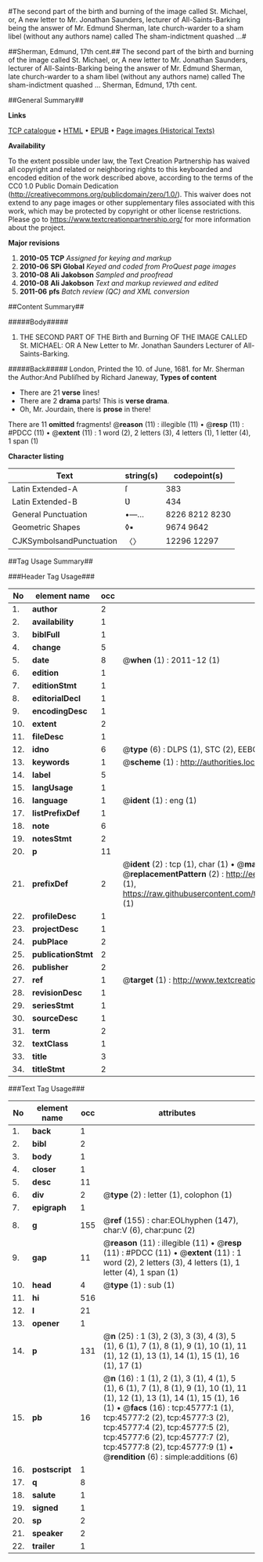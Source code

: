 #The second part of the birth and burning of the image called St. Michael, or, A new letter to Mr. Jonathan Saunders, lecturer of All-Saints-Barking being the answer of Mr. Edmund Sherman, late church-warder to a sham libel (without any authors name) called The sham-indictment quashed ...#

##Sherman, Edmund, 17th cent.##
The second part of the birth and burning of the image called St. Michael, or, A new letter to Mr. Jonathan Saunders, lecturer of All-Saints-Barking being the answer of Mr. Edmund Sherman, late church-warder to a sham libel (without any authors name) called The sham-indictment quashed ...
Sherman, Edmund, 17th cent.

##General Summary##

**Links**

[TCP catalogue](http://www.ota.ox.ac.uk/tcp/)  • 
[HTML](http://tei.it.ox.ac.uk/tcp/Texts-HTML/free/A59/A59913.html)  • 
[EPUB](http://tei.it.ox.ac.uk/tcp/Texts-EPUB/free/A59/A59913.epub) • 
[Page images (Historical Texts)](https://historicaltexts.jisc.ac.uk/eebo-10771963e)

**Availability**

To the extent possible under law, the Text Creation Partnership has waived all copyright and related or neighboring rights to this keyboarded and encoded edition of the work described above, according to the terms of the CC0 1.0 Public Domain Dedication (http://creativecommons.org/publicdomain/zero/1.0/). This waiver does not extend to any page images or other supplementary files associated with this work, which may be protected by copyright or other license restrictions. Please go to https://www.textcreationpartnership.org/ for more information about the project.

**Major revisions**

1. __2010-05__ __TCP__ *Assigned for keying and markup*
1. __2010-06__ __SPi Global__ *Keyed and coded from ProQuest page images*
1. __2010-08__ __Ali Jakobson__ *Sampled and proofread*
1. __2010-08__ __Ali Jakobson__ *Text and markup reviewed and edited*
1. __2011-06__ __pfs__ *Batch review (QC) and XML conversion*

##Content Summary##

#####Body#####

1. THE SECOND PART OF THE Birth and Burning OF THE IMAGE CALLED St. MICHAEL: OR A New Letter to Mr. Jonathan Saunders Lecturer of All-Saints-Barking.

#####Back#####
London, Printed the 10. of June, 1681. for Mr. Sherman the Author:And Publiſhed by Richard Janeway, 
**Types of content**

  * There are 21 **verse** lines!
  * There are 2 **drama** parts! This is **verse drama**.
  * Oh, Mr. Jourdain, there is **prose** in there!

There are 11 **omitted** fragments! 
 @__reason__ (11) : illegible (11)  •  @__resp__ (11) : #PDCC (11)  •  @__extent__ (11) : 1 word (2), 2 letters (3), 4 letters (1), 1 letter (4), 1 span (1)

**Character listing**


|Text|string(s)|codepoint(s)|
|---|---|---|
|Latin Extended-A|ſ|383|
|Latin Extended-B|Ʋ|434|
|General Punctuation|•—…|8226 8212 8230|
|Geometric Shapes|◊▪|9674 9642|
|CJKSymbolsandPunctuation|〈〉|12296 12297|

##Tag Usage Summary##

###Header Tag Usage###

|No|element name|occ|attributes|
|---|---|---|---|
|1.|__author__|2||
|2.|__availability__|1||
|3.|__biblFull__|1||
|4.|__change__|5||
|5.|__date__|8| @__when__ (1) : 2011-12 (1)|
|6.|__edition__|1||
|7.|__editionStmt__|1||
|8.|__editorialDecl__|1||
|9.|__encodingDesc__|1||
|10.|__extent__|2||
|11.|__fileDesc__|1||
|12.|__idno__|6| @__type__ (6) : DLPS (1), STC (2), EEBO-CITATION (1), OCLC (1), VID (1)|
|13.|__keywords__|1| @__scheme__ (1) : http://authorities.loc.gov/ (1)|
|14.|__label__|5||
|15.|__langUsage__|1||
|16.|__language__|1| @__ident__ (1) : eng (1)|
|17.|__listPrefixDef__|1||
|18.|__note__|6||
|19.|__notesStmt__|2||
|20.|__p__|11||
|21.|__prefixDef__|2| @__ident__ (2) : tcp (1), char (1)  •  @__matchPattern__ (2) : ([0-9\-]+):([0-9IVX]+) (1), (.+) (1)  •  @__replacementPattern__ (2) : http://eebo.chadwyck.com/downloadtiff?vid=$1&page=$2 (1), https://raw.githubusercontent.com/textcreationpartnership/Texts/master/tcpchars.xml#$1 (1)|
|22.|__profileDesc__|1||
|23.|__projectDesc__|1||
|24.|__pubPlace__|2||
|25.|__publicationStmt__|2||
|26.|__publisher__|2||
|27.|__ref__|1| @__target__ (1) : http://www.textcreationpartnership.org/docs/. (1)|
|28.|__revisionDesc__|1||
|29.|__seriesStmt__|1||
|30.|__sourceDesc__|1||
|31.|__term__|2||
|32.|__textClass__|1||
|33.|__title__|3||
|34.|__titleStmt__|2||


###Text Tag Usage###

|No|element name|occ|attributes|
|---|---|---|---|
|1.|__back__|1||
|2.|__bibl__|2||
|3.|__body__|1||
|4.|__closer__|1||
|5.|__desc__|11||
|6.|__div__|2| @__type__ (2) : letter (1), colophon (1)|
|7.|__epigraph__|1||
|8.|__g__|155| @__ref__ (155) : char:EOLhyphen (147), char:V (6), char:punc (2)|
|9.|__gap__|11| @__reason__ (11) : illegible (11)  •  @__resp__ (11) : #PDCC (11)  •  @__extent__ (11) : 1 word (2), 2 letters (3), 4 letters (1), 1 letter (4), 1 span (1)|
|10.|__head__|4| @__type__ (1) : sub (1)|
|11.|__hi__|516||
|12.|__l__|21||
|13.|__opener__|1||
|14.|__p__|131| @__n__ (25) : 1 (3), 2 (3), 3 (3), 4 (3), 5 (1), 6 (1), 7 (1), 8 (1), 9 (1), 10 (1), 11 (1), 12 (1), 13 (1), 14 (1), 15 (1), 16 (1), 17 (1)|
|15.|__pb__|16| @__n__ (16) : 1 (1), 2 (1), 3 (1), 4 (1), 5 (1), 6 (1), 7 (1), 8 (1), 9 (1), 10 (1), 11 (1), 12 (1), 13 (1), 14 (1), 15 (1), 16 (1)  •  @__facs__ (16) : tcp:45777:1 (1), tcp:45777:2 (2), tcp:45777:3 (2), tcp:45777:4 (2), tcp:45777:5 (2), tcp:45777:6 (2), tcp:45777:7 (2), tcp:45777:8 (2), tcp:45777:9 (1)  •  @__rendition__ (6) : simple:additions (6)|
|16.|__postscript__|1||
|17.|__q__|8||
|18.|__salute__|1||
|19.|__signed__|1||
|20.|__sp__|2||
|21.|__speaker__|2||
|22.|__trailer__|1||
